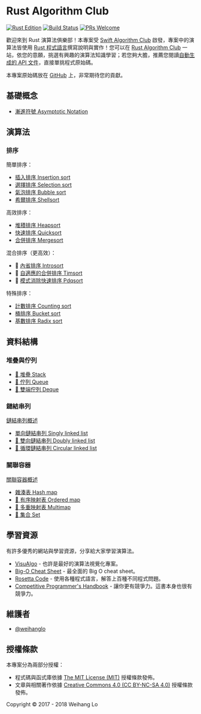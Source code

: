 # Rust Algorithm Club

[![Rust Edition](https://img.shields.io/badge/Rust_Edition-2018-green.svg)](https://rust-lang-nursery.github.io/edition-guide/rust-2018)
[![Build Status](https://travis-ci.com/weihanglo/rust-algorithm-club.svg?token=jBygxQ3kLkkfxSeAJnP2&branch=master)](https://travis-ci.com/weihanglo/rust-algorithm-club)
[![PRs Welcome](https://img.shields.io/badge/PRs-welcome-brightgreen.svg)](CONTRIBUTING.md)

歡迎來到 Rust 演算法俱樂部！本專案受 [Swift Algorithm Club][swift-algorithm-club] 啟發，專案中的演算法皆使用 [Rust 程式語言][rust]撰寫說明與實作！您可以在 [Rust Algorithm Club][main-site] 一站，依您的意願，挑選有興趣的演算法知識學習；若您夠大膽，推薦您閱讀[自動生成的 API 文件][generated-doc]，直接單挑程式原始碼。

本專案原始碼放在 [GitHub][source-code] 上，非常期待您的貢獻。

[swift-algorithm-club]: https://github.com/raywenderlich/swift-algorithm-club
[rust]: https://www.rust-lang.org/
[source-code]: https://github.com/weihanglo/rust-algorithm-club
[main-site]: /
[generated-doc]: /doc/rust_algorithm_club/

## 基礎概念

- [漸進符號 Asymptotic Notation](concepts/asymptotic-notation)

## 演算法

### 排序

簡單排序：

- [插入排序 Insertion sort](sorting/insertion_sort)
- [選擇排序 Selection sort](sorting/selection_sort)
- [氣泡排序 Bubble sort](sorting/bubble_sort)
- [希爾排序 Shellsort](sorting/shellsort)

高效排序：

- [堆積排序 Heapsort](sorting/heapsort)
- [快速排序 Quicksort](sorting/quicksort)
- [合併排序 Mergesort](sorting/mergesort)

混合排序（更高效）：

- 🚧 [內省排序 Introsort](sorting/introsort)
- 🚧 [自適應的合併排序 Timsort](sorting/timsort)
- 🚧 [模式消除快速排序 Pdqsort](sorting/pdqsort)

特殊排序：

- [計數排序 Counting sort](sorting/counting_sort)
- [桶排序 Bucket sort](sorting/bucket_sort)
- [基數排序 Radix sort](sorting/radix_sort)

## 資料結構

### 堆疊與佇列

- [🚧 堆疊 Stack](collections/stack_queue/stack.md)
- [🚧 佇列 Queue](collections/stack_queue/queue.md)
- [🚧 雙端佇列 Deque](collections/stack_queue/deque.md)

### 鏈結串列

[鏈結串列概述](collections/linked_list)

- [單向鏈結串列 Singly linked list](collections/linked_list/singly.md)
- [🚧 雙向鏈結串列 Doubly linked list](collections/linked_list/doubly.md)
- [🚧 循環鏈結串列 Circular linked list](collections/linked_list/circular.md)

### 關聯容器

[關聯容器概述](collections/map)

- [雜湊表 Hash map](collections/map/hash_map.md)
- [🚧 有序映射表 Ordered map](collections/map/ordered_map.md)
- [🚧 多重映射表 Multimap](collections/map/multimap.md)
- [🚧 集合 Set](collections/map/set.md)

## 學習資源

有許多優秀的網站與學習資源，分享給大家學習演算法。

- [VisuAlgo](https://visualgo.net/) - 也許是最好的演算法視覺化專案。
- [Big-O Cheat Sheet](http://bigocheatsheet.com/) - 最全面的 Big O cheat sheet。
- [Rosetta Code](http://rosettacode.org) - 使用各種程式語言，解答上百種不同程式問題。
- [Competitive Programmer's Handbook](https://cses.fi/book.html) - 讓你更有競爭力。這書本身也很有競爭力。

## 維護者

- [@weihanglo](https://github.com/weihanglo)

## 授權條款

本專案分為兩部分授權：

- 程式碼與函式庫依據 [The MIT License (MIT)](LICENSE) 授權條款發佈。
- 文章與相關著作依據 [Creative Commons 4.0 (CC BY-NC-SA 4.0)](https://creativecommons.org/licenses/by-nc-sa/4.0/) 授權條款發佈。

Copyright © 2017 - 2018 Weihang Lo
